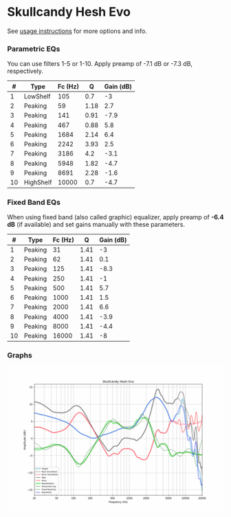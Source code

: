 # Skullcandy Hesh Evo
See [usage instructions](https://github.com/jaakkopasanen/AutoEq#usage) for more options and info.

### Parametric EQs
You can use filters 1-5 or 1-10. Apply preamp of -7.1 dB or -7.3 dB, respectively.

|   # | Type      |   Fc (Hz) |    Q |   Gain (dB) |
|-----|-----------|-----------|------|-------------|
|   1 | LowShelf  |       105 | 0.7  |        -3   |
|   2 | Peaking   |        59 | 1.18 |         2.7 |
|   3 | Peaking   |       141 | 0.91 |        -7.9 |
|   4 | Peaking   |       467 | 0.88 |         5.8 |
|   5 | Peaking   |      1684 | 2.14 |         6.4 |
|   6 | Peaking   |      2242 | 3.93 |         2.5 |
|   7 | Peaking   |      3186 | 4.2  |        -3.1 |
|   8 | Peaking   |      5948 | 1.82 |        -4.7 |
|   9 | Peaking   |      8691 | 2.28 |        -1.6 |
|  10 | HighShelf |     10000 | 0.7  |        -4.7 |

### Fixed Band EQs
When using fixed band (also called graphic) equalizer, apply preamp of **-6.4 dB** (if available) and set gains manually with these parameters.

|   # | Type    |   Fc (Hz) |    Q |   Gain (dB) |
|-----|---------|-----------|------|-------------|
|   1 | Peaking |        31 | 1.41 |        -3   |
|   2 | Peaking |        62 | 1.41 |         0.1 |
|   3 | Peaking |       125 | 1.41 |        -8.3 |
|   4 | Peaking |       250 | 1.41 |        -1   |
|   5 | Peaking |       500 | 1.41 |         5.7 |
|   6 | Peaking |      1000 | 1.41 |         1.5 |
|   7 | Peaking |      2000 | 1.41 |         6.6 |
|   8 | Peaking |      4000 | 1.41 |        -3.9 |
|   9 | Peaking |      8000 | 1.41 |        -4.4 |
|  10 | Peaking |     16000 | 1.41 |        -8   |

### Graphs
![](./Skullcandy%20Hesh%20Evo.png)
